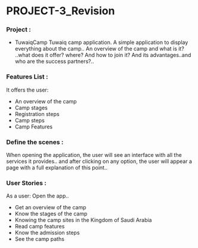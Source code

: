 # PROJECT-3_Revision



### Project :
- TuwaiqCamp
Tuwaiq camp application.
A simple application to display everything about the camp.. An overview of the camp and what is it? ..what does it offer? where? And how to join it? And its advantages..and who are the success partners?..



### Features List :
It offers the user:
- An overview of the camp
- Camp stages
- Registration steps
- Camp steps
- Camp Features


### Define the scenes :
When opening the application, the user will see an interface with all the services it provides.. 
and after clicking on any option, the user will appear a page with a full explanation of this point..


### User Stories :
As a user:
Open the app..
- Get an overview of the camp
- Know the stages of the camp
- Knowing the camp sites in the Kingdom of Saudi Arabia
- Read camp features
- Know the admission steps
- See the camp paths
